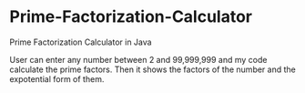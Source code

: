 # Prime-Factorization-Calculator
Prime Factorization Calculator in Java

User can enter any number between 2 and 99,999,999 and my code calculate the prime factors. Then it shows the factors of the number and the expotential form of them.

